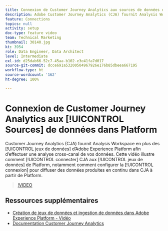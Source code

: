 ```yaml
---
title: Connexion de Customer Journey Analytics aux sources de données dans Platform
description: Adobe Customer Journey Analytics (CJA) fournit Analysis Workspace en plus des jeux de données d’Adobe Experience Platform afin d’effectuer une analyse cross-canal de vos données. Cette vidéo illustre comment connecter CJA aux jeux de données Platform, notamment comment configurer la connexion pour diffuser des données produites en continu dans CJA à partir de Platform.
feature: Connections
topics: null
activity: setup
doc-type: feature video
team: Technical Marketing
thumbnail: 30140.jpg
kt: 3954
role: Data Engineer, Data Architect
level: Intermediate
exl-id: d25dab66-52c7-45aa-b102-e3e41fa7d017
source-git-commit: dcce691a53200504967926e176b85dbeea667195
workflow-type: ht
source-wordcount: '162'
ht-degree: 100%

---
```


# Connexion de Customer Journey Analytics aux [!UICONTROL Sources] de données dans Platform

Customer Journey Analytics (CJA) fournit Analysis Workspace en plus des [!UICONTROL jeux de données] d’Adobe Experience Platform afin d’effectuer une analyse cross-canal de vos données. Cette vidéo illustre comment [!UICONTROL connecter] CJA aux [!UICONTROL jeux de données] de Platform, notamment comment configurer la [!UICONTROL connexion] pour diffuser des données produites en continu dans CJA à partir de Platform.

>[!VIDEO](https://video.tv.adobe.com/v/30140/?quality=12&enable10seconds=on&speedcontrol=on)

## Ressources supplémentaires

* [Création de jeux de données et ingestion de données dans Adobe Experience Platform - Vidéo](https://docs.adobe.com/content/help/fr-FR/platform-learn/tutorials/data-ingestion/create-datasets-and-ingest-data.html)
* [Documentation Customer Journey Analytics](https://docs.adobe.com/content/help/fr-FR/analytics-platform/using/cja-landing.html)

